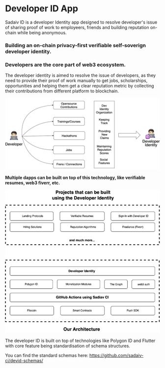 # Developer ID App

Sadaiv ID is a developer Identity app designed to resolve developer's issue of sharing proof of work to employeers, friends and building reputation on-chain while being anonymous.


### **********************Building an on-chain privacy-first verifiable self-soverign developer identity.**********************

### **********************Developers are the core part of web3 ecosystem.**********************

The developer identity is aimed to resolve the issue of developers, as they need to provide their proof of work manually to get jobs, scholarships, opportunities and helping them get a clear reputation metric by collecting their contributions from different platform to blockchain. 

![Dev Id img.jpg](./images/131.jpg)

******************************************Multiple dapps can be built on top of this technology, like verifiable resumes, web3 fiverr, etc.******************************************

![Sadaiv CI structure (1).jpg](./images/213.jpg)


The developer ID is built on top of technologies like Polygon ID and Flutter with core feature being standardisation of schema structures.

You can find the standard schemas here: https://github.com/sadaiv-ci/devid-schemas/